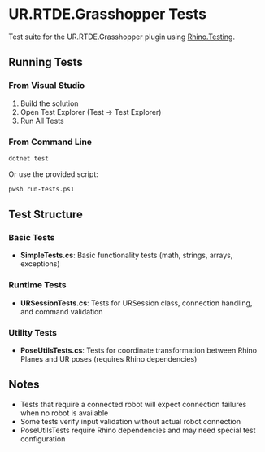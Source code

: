 # UR.RTDE.Grasshopper Tests

Test suite for the UR.RTDE.Grasshopper plugin using [Rhino.Testing](https://github.com/mcneel/Rhino.Testing).

## Running Tests

### From Visual Studio
1. Build the solution
2. Open Test Explorer (Test → Test Explorer)
3. Run All Tests

### From Command Line
```bash
dotnet test
```

Or use the provided script:
```bash
pwsh run-tests.ps1
```

## Test Structure

### Basic Tests
- **SimpleTests.cs**: Basic functionality tests (math, strings, arrays, exceptions)

### Runtime Tests
- **URSessionTests.cs**: Tests for URSession class, connection handling, and command validation

### Utility Tests
- **PoseUtilsTests.cs**: Tests for coordinate transformation between Rhino Planes and UR poses (requires Rhino dependencies)

## Notes

- Tests that require a connected robot will expect connection failures when no robot is available
- Some tests verify input validation without actual robot connection
- PoseUtilsTests require Rhino dependencies and may need special test configuration
